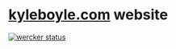 # [kyleboyle.com](http://kyleboyle.com) website

[![wercker status](https://app.wercker.com/status/63a80a9d8f8da455f521179df820e2bc/s "wercker status")](https://app.wercker.com/project/bykey/63a80a9d8f8da455f521179df820e2bc)
